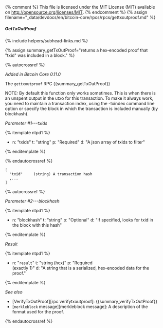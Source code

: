 {% comment %}
This file is licensed under the MIT License (MIT) available on
http://opensource.org/licenses/MIT.
{% endcomment %}
{% assign filename="_data/devdocs/en/bitcoin-core/rpcs/rpcs/gettxoutproof.md" %}

##### GetTxOutProof
{% include helpers/subhead-links.md %}

{% assign summary_getTxOutProof="returns a hex-encoded proof that "txid" was included in a block." %}

{% autocrossref %}

*Added in Bitcoin Core 0.11.0*

The `gettxoutproof` RPC {{summary_getTxOutProof}}

NOTE: By default this function only works sometimes. This is when there is an
unspent output in the utxo for this transaction. To make it always work,
you need to maintain a transaction index, using the -txindex command line option or
specify the block in which the transaction is included manually (by blockhash).

*Parameter #1---txids*

{% itemplate ntpd1 %}
- n: "txids"
  t: "string"
  p: "Required"
  d: "A json array of txids to filter"

{% enditemplate %}

{% endautocrossref %}

    [
      "txid"     (string) A transaction hash
      ,...
    ]

{% autocrossref %}

*Parameter #2---blockhash*

{% itemplate ntpd1 %}
- n: "blockhash"
  t: "string"
  p: "Optional"
  d: "If specified, looks for txid in the block with this hash"

{% enditemplate %}

*Result*

{% itemplate ntpd1 %}
- n: "`result`"
  t: "string (hex)"
  p: "Required<br>(exactly 1)"
  d: "A string that is a serialized, hex-encoded data for the proof."

{% enditemplate %}

*See also*

* [VerifyTxOutProof][rpc verifytxoutproof]: {{summary_verifyTxOutProof}}
* [`merkleblock` message][merkleblock message]: A description of the
  format used for the proof.

{% endautocrossref %}
